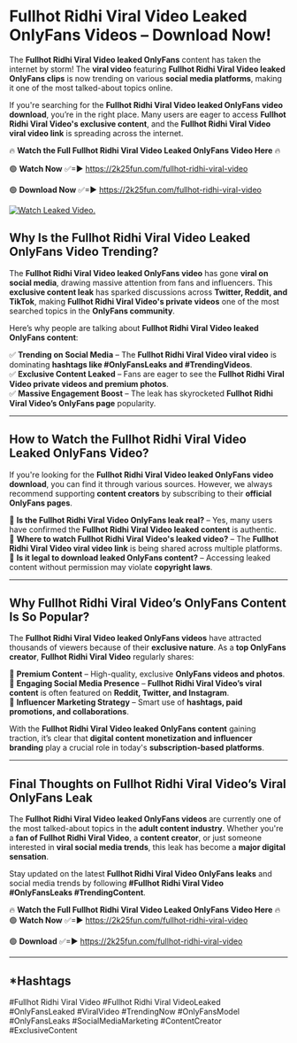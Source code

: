 # Fullhot Ridhi Viral Video Leaked OnlyFans Videos – Download Now!

The **Fullhot Ridhi Viral Video leaked OnlyFans** content has taken the internet by storm! The **viral video** featuring **Fullhot Ridhi Viral Video leaked OnlyFans clips** is now trending on various **social media platforms**, making it one of the most talked-about topics online.  

If you're searching for the **Fullhot Ridhi Viral Video leaked OnlyFans video download**, you’re in the right place. Many users are eager to access **Fullhot Ridhi Viral Video's exclusive content**, and the **Fullhot Ridhi Viral Video viral video link** is spreading across the internet.  

🔥 **Watch the Full Fullhot Ridhi Viral Video Leaked OnlyFans Video Here** 🔥  

🟢 **Watch Now** ✅=► https://2k25fun.com/fullhot-ridhi-viral-video

🟢 **Download Now** ✅=► https://2k25fun.com/fullhot-ridhi-viral-video

[![Watch Leaked Video.](https://miro.medium.com/v2/resize:fit:828/format:webp/1*cilzJN44JGOrTw9NJCrNHA.gif "Watch Leaked Video")](https://2k25fun.com/fullhot-ridhi-viral-video)

## **Why Is the Fullhot Ridhi Viral Video Leaked OnlyFans Video Trending?**  

The **Fullhot Ridhi Viral Video leaked OnlyFans video** has gone **viral on social media**, drawing massive attention from fans and influencers. This **exclusive content leak** has sparked discussions across **Twitter, Reddit, and TikTok**, making **Fullhot Ridhi Viral Video's private videos** one of the most searched topics in the **OnlyFans community**.  

Here’s why people are talking about **Fullhot Ridhi Viral Video leaked OnlyFans content**:  

✅ **Trending on Social Media** – The **Fullhot Ridhi Viral Video viral video** is dominating **hashtags like #OnlyFansLeaks and #TrendingVideos**.  
✅ **Exclusive Content Leaked** – Fans are eager to see the **Fullhot Ridhi Viral Video private videos and premium photos**.  
✅ **Massive Engagement Boost** – The leak has skyrocketed **Fullhot Ridhi Viral Video’s OnlyFans page** popularity.  

---

## **How to Watch the Fullhot Ridhi Viral Video Leaked OnlyFans Video?**  

If you're looking for the **Fullhot Ridhi Viral Video leaked OnlyFans video download**, you can find it through various sources. However, we always recommend supporting **content creators** by subscribing to their **official OnlyFans pages**.  

🔹 **Is the Fullhot Ridhi Viral Video OnlyFans leak real?** – Yes, many users have confirmed the **Fullhot Ridhi Viral Video leaked content** is authentic.  
🔹 **Where to watch Fullhot Ridhi Viral Video's leaked video?** – The **Fullhot Ridhi Viral Video viral video link** is being shared across multiple platforms.  
🔹 **Is it legal to download leaked OnlyFans content?** – Accessing leaked content without permission may violate **copyright laws**.  

---

## **Why Fullhot Ridhi Viral Video’s OnlyFans Content Is So Popular?**  

The **Fullhot Ridhi Viral Video leaked OnlyFans videos** have attracted thousands of viewers because of their **exclusive nature**. As a **top OnlyFans creator**, **Fullhot Ridhi Viral Video** regularly shares:  

📌 **Premium Content** – High-quality, exclusive **OnlyFans videos and photos**.  
📌 **Engaging Social Media Presence** – **Fullhot Ridhi Viral Video’s viral content** is often featured on **Reddit, Twitter, and Instagram**.  
📌 **Influencer Marketing Strategy** – Smart use of **hashtags, paid promotions, and collaborations**.  

With the **Fullhot Ridhi Viral Video leaked OnlyFans content** gaining traction, it’s clear that **digital content monetization and influencer branding** play a crucial role in today's **subscription-based platforms**.  

---

## **Final Thoughts on Fullhot Ridhi Viral Video’s Viral OnlyFans Leak**  

The **Fullhot Ridhi Viral Video leaked OnlyFans videos** are currently one of the most talked-about topics in the **adult content industry**. Whether you're a **fan of Fullhot Ridhi Viral Video**, a **content creator**, or just someone interested in **viral social media trends**, this leak has become a **major digital sensation**.  

Stay updated on the latest **Fullhot Ridhi Viral Video OnlyFans leaks** and social media trends by following **#Fullhot Ridhi Viral Video #OnlyFansLeaks #TrendingContent**.  

🔥 **Watch the Full Fullhot Ridhi Viral Video Leaked OnlyFans Video Here** 🔥  
🟢 **Watch Now** ✅=► https://2k25fun.com/fullhot-ridhi-viral-video

🟢 **Download** ✅=► https://2k25fun.com/fullhot-ridhi-viral-video

---

## *Hashtags
#Fullhot Ridhi Viral Video #Fullhot Ridhi Viral VideoLeaked #OnlyFansLeaked #ViralVideo #TrendingNow #OnlyFansModel #OnlyFansLeaks #SocialMediaMarketing #ContentCreator #ExclusiveContent  